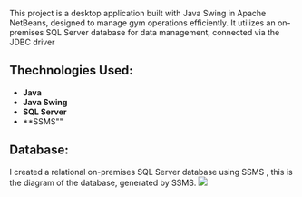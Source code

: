 This project is a desktop application built with Java Swing in Apache NetBeans, designed to manage gym operations efficiently. It utilizes an on-premises SQL Server database for data management, connected via the JDBC driver

## Thechnologies Used:
- **Java**
- **Java Swing**
- **SQL Server**
- **SSMS""

## Database:

I created a relational on-premises SQL Server database using SSMS , this is the diagram of the database, generated by SSMS.
<img src="https://github.com/VladRo26/GymManagementSwing/assets/100710098/5d43e2e5-745f-42af-badd-7be0980dd8da">

